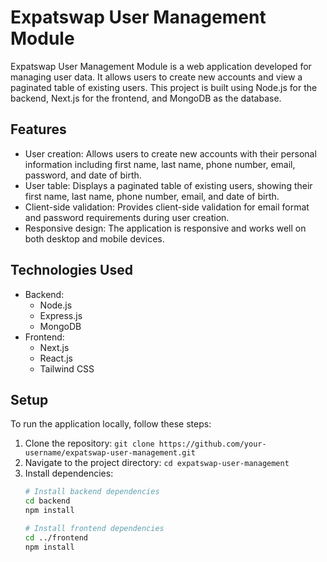 # Expatswap User Management Module

Expatswap User Management Module is a web application developed for managing user data. It allows users to create new accounts and view a paginated table of existing users. This project is built using Node.js for the backend, Next.js for the frontend, and MongoDB as the database.

## Features

- User creation: Allows users to create new accounts with their personal information including first name, last name, phone number, email, password, and date of birth.
- User table: Displays a paginated table of existing users, showing their first name, last name, phone number, email, and date of birth.
- Client-side validation: Provides client-side validation for email format and password requirements during user creation.
- Responsive design: The application is responsive and works well on both desktop and mobile devices.

## Technologies Used

- Backend:
  - Node.js
  - Express.js
  - MongoDB
- Frontend:
  - Next.js
  - React.js
  - Tailwind CSS

## Setup

To run the application locally, follow these steps:

1. Clone the repository: `git clone https://github.com/your-username/expatswap-user-management.git`
2. Navigate to the project directory: `cd expatswap-user-management`
3. Install dependencies:
   ```bash
   # Install backend dependencies
   cd backend
   npm install

   # Install frontend dependencies
   cd ../frontend
   npm install
